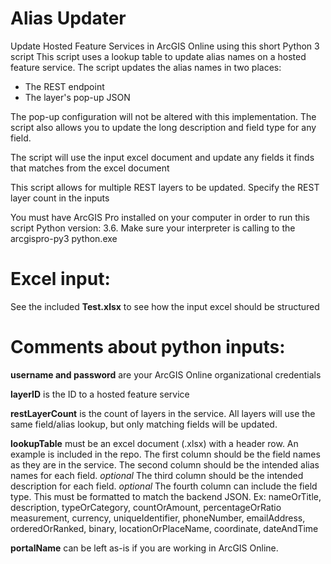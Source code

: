 # Alias Updater
Update Hosted Feature Services in ArcGIS Online using this short Python 3 script
This script uses a lookup table to update alias names on a hosted feature service.
The script updates the alias names in two places:
  - The REST endpoint
  - The layer's pop-up JSON
  
The pop-up configuration will not be altered with this implementation.
The script also allows you to update the long description and field type for any field.

The script will use the input excel document and update any fields it finds that matches from the excel document

This script allows for multiple REST layers to be updated. Specify the REST layer count in the inputs

You must have ArcGIS Pro installed on your computer in order to run this script
Python version: 3.6. Make sure your interpreter is calling to the arcgispro-py3 python.exe

# Excel input:
See the included **Test.xlsx** to see how the input excel should be structured

# Comments about python inputs:
**username and password** are your ArcGIS Online organizational credentials

**layerID** is the ID to a hosted feature service 

**restLayerCount** is the count of layers in the service. All layers will use
              the same field/alias lookup, but only matching fields will be updated.

**lookupTable** must be an excel document (.xlsx) with a header row. An example is included in the repo.
The first column should be the field names as they are in the service.
The second column should be the intended alias names for each field.
*optional* The third column should be the intended description for each field.
*optional* The fourth column can include the field type. This must be formatted
          to match the backend JSON. 
           Ex:  nameOrTitle, description, typeOrCategory, countOrAmount, percentageOrRatio
               measurement, currency, uniqueIdentifier, phoneNumber, emailAddress,
               orderedOrRanked, binary, locationOrPlaceName, coordinate, dateAndTime

 **portalName** can be left as-is if you are working in ArcGIS Online.
